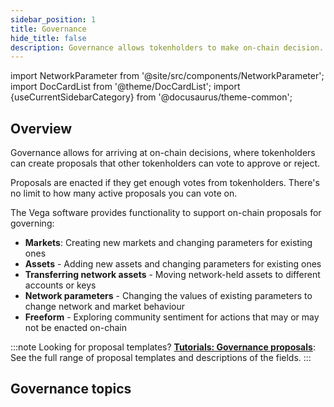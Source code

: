 ```yaml
---
sidebar_position: 1
title: Governance
hide_title: false
description: Governance allows tokenholders to make on-chain decision.
---
```

import NetworkParameter from '@site/src/components/NetworkParameter';
import DocCardList from '@theme/DocCardList';
import {useCurrentSidebarCategory} from '@docusaurus/theme-common';

## Overview
Governance allows for arriving at on-chain decisions, where tokenholders can create proposals that other tokenholders can vote to approve or reject.

Proposals are enacted if they get enough votes from tokenholders. There's no limit to how many active proposals you can vote on.

The Vega software provides functionality to support on-chain proposals for governing:
* **Markets**: Creating new markets and changing parameters for existing ones
* **Assets** - Adding new assets and changing parameters for existing ones
* **Transferring network assets** - Moving network-held assets to different accounts or keys
* **Network parameters** - Changing the values of existing parameters to change network and market behaviour
* **Freeform** - Exploring community sentiment for actions that may or may not be enacted on-chain

:::note Looking for proposal templates?
**[Tutorials: Governance proposals](../../tutorials/proposals/index.md)**: See the full range of proposal templates and descriptions of the fields.
:::

## Governance topics
<DocCardList items={useCurrentSidebarCategory().items}/>